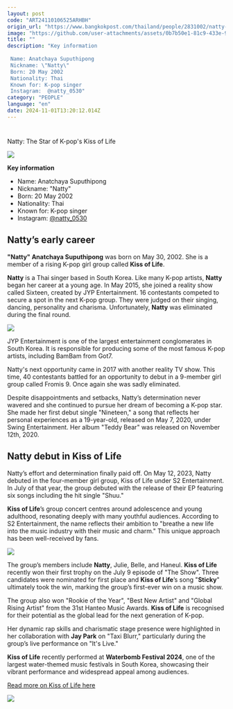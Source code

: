 ```yaml
---
layout: post
code: "ART24110106525ARHBH"
origin_url: "https://www.bangkokpost.com/thailand/people/2831002/natty-the-star-of-k-pops-kiss-of-life"
image: "https://github.com/user-attachments/assets/0b7b50e1-81c9-433e-9700-4c5f415f688d"
title: ""
description: "Key information  
 
 Name: Anatchaya Suputhipong 
 Nickname: \"Natty\" 
 Born: 20 May 2002 
 Nationality: Thai 
 Known for: K-pop singer 
 Instagram:  @natty_0530"
category: "PEOPLE"
language: "en"
date: 2024-11-01T13:20:12.014Z
---
```


# 

Natty: The Star of K-pop's Kiss of Life

![](https://static.bangkokpost.com/media/content/20240717/c1_2831002_240717164015.jpg)

**Key information** 

*   Name: Anatchaya Suputhipong 
*   Nickname: "Natty"
*   Born: 20 May 2002 
*   Nationality: Thai 
*   Known for: K-pop singer 
*   Instagram: [@natty\_0530](https://www.instagram.com/natty_0530/?hl=en)

Natty’s early career 
---------------------

**"Natty" Anatchaya Suputhipong** was born on May 30, 2002. She is a member of a rising K-pop girl group called **Kiss of Life**.  

**Natty** is a Thai singer based in South Korea. Like many K-pop artists, **Natty** began her career at a young age. In May 2015, she joined a reality show called Sixteen, created by JYP Entertainment. 16 contestants competed to secure a spot in the next K-pop group. They were judged on their singing, dancing, personality and charisma. Unfortunately, **Natty** was eliminated during the final round. 

![](https://static.bangkokpost.com/media/content/20240717/5209082.jpg)

JYP Entertainment is one of the largest entertainment conglomerates in South Korea. It is responsible for producing some of the most famous K-pop artists, including BamBam from Got7.   

Natty's next opportunity came in 2017 with another reality TV show. This time, 40 contestants battled for an opportunity to debut in a 9-member girl group called Fromis 9. Once again she was sadly eliminated.   

Despite disappointments and setbacks, Natty’s determination never wavered and she continued to pursue her dream of becoming a K-pop star. She made her first debut single "Nineteen," a song that reflects her personal experiences as a 19-year-old, released on May 7, 2020, under Swing Entertainment. Her album "Teddy Bear" was released on November 12th, 2020. 

Natty debut in Kiss of Life 
----------------------------

Natty’s effort and determination finally paid off. On May 12, 2023, Natty debuted in the four-member girl group, Kiss of Life under S2 Entertainment. In July of that year, the group debuted with the release of their EP featuring six songs including the hit single "Shuu." 

**Kiss of Life**’s group concert centres around adolescence and young adulthood, resonating deeply with many youthful audiences. According to S2 Entertainment, the name reflects their ambition to "breathe a new life into the music industry with their music and charm." This unique approach has been well-received by fans. 

![](https://github.com/user-attachments/assets/98832e89-5967-40e9-803c-e4242e71a5e2)

The group’s members include **Natty**, Julie, Belle, and Haneul. **Kiss of Life** recently won their first trophy on the July 9 episode of "The Show". Three candidates were nominated for first place and **Kiss of Life**’s song "**Sticky**" ultimately took the win, marking the group’s first-ever win on a music show. 

The group also won "Rookie of the Year", "Best New Artist" and "Global Rising Artist" from the 31st Hanteo Music Awards. **Kiss of Life** is recognised for their potential as the global lead for the next generation of K-pop. 

Her dynamic rap skills and charismatic stage presence were highlighted in her collaboration with **Jay Park** on "Taxi Blurr," particularly during the group’s live performance on "It's Live."

**Kiss of Life** recently performed at **Waterbomb Festival 2024**, one of the largest water-themed music festivals in South Korea, showcasing their vibrant performance and widespread appeal among audiences.  

[Read more on Kiss of Life here](https://www.bangkokpost.com/life/arts-and-entertainment/2746598/kiss-of-life-to-meet-fans-at-central)

![](https://static.bangkokpost.com/media/content/20240717/5209092.jpg)